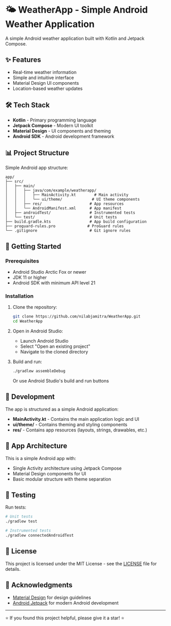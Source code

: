 # 🌤️ WeatherApp - Simple Android Weather Application

A simple Android weather application built with Kotlin and Jetpack Compose.

## ✨ Features

- Real-time weather information
- Simple and intuitive interface
- Material Design UI components
- Location-based weather updates

## 🛠️ Tech Stack

- **Kotlin** - Primary programming language
- **Jetpack Compose** - Modern UI toolkit
- **Material Design** - UI components and theming
- **Android SDK** - Android development framework

## 📊 Project Structure

Simple Android app structure:

```
app/
├── src/
│   ├── main/
│   │   ├── java/com/example/weatherapp/
│   │   │   ├── MainActivity.kt        # Main activity
│   │   │   └── ui/theme/             # UI theme components
│   │   ├── res/                     # App resources
│   │   └── AndroidManifest.xml      # App manifest
│   ├── androidTest/                 # Instrumented tests
│   └── test/                        # Unit tests
├── build.gradle.kts                 # App build configuration
├── proguard-rules.pro              # ProGuard rules
└── .gitignore                       # Git ignore rules
```

## 🚀 Getting Started

### Prerequisites

- Android Studio Arctic Fox or newer
- JDK 11 or higher
- Android SDK with minimum API level 21

### Installation

1. Clone the repository:
   ```bash
   git clone https://github.com/nilabjamitra/WeatherApp.git
   cd WeatherApp
   ```

2. Open in Android Studio:
   - Launch Android Studio
   - Select "Open an existing project"
   - Navigate to the cloned directory

3. Build and run:
   ```bash
   ./gradlew assembleDebug
   ```
   Or use Android Studio's build and run buttons

## 🔧 Development

The app is structured as a simple Android application:

- **MainActivity.kt** - Contains the main application logic and UI
- **ui/theme/** - Contains theming and styling components
- **res/** - Contains app resources (layouts, strings, drawables, etc.)

## 📱 App Architecture

This is a simple Android app with:
- Single Activity architecture using Jetpack Compose
- Material Design components for UI
- Basic modular structure with theme separation

## 🧪 Testing

Run tests:
```bash
# Unit tests
./gradlew test

# Instrumented tests
./gradlew connectedAndroidTest
```

## 📄 License

This project is licensed under the MIT License - see the [LICENSE](LICENSE) file for details.

## 🙏 Acknowledgments

- [Material Design](https://material.io/) for design guidelines
- [Android Jetpack](https://developer.android.com/jetpack) for modern Android development

---

⭐ If you found this project helpful, please give it a star! ⭐
